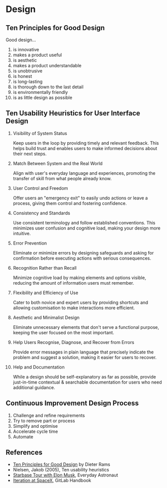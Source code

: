 # Design

## Ten Principles for Good Design

Good design...

1. is innovative
2. makes a product useful
3. is aesthetic
4. makes a product understandable
5. is unobtrusive
6. is honest
7. is long-lasting
8. is thorough down to the last detail
9. is environmentally friendly
10. is as little design as possible

## Ten Usability Heuristics for User Interface Design

1. Visibility of System Status

   Keep users in the loop by providing timely and relevant feedback. This helps build trust and enables users to make informed decisions about their next steps.

2. Match Between System and the Real World

   Align with user's everyday language and experiences, promoting the transfer of skill from what people already know.

3. User Control and Freedom

   Offer users an "emergency exit" to easily undo actions or leave a process, giving them control and fostering confidence.

4. Consistency and Standards

   Use consistent terminology and follow established conventions. This minimizes user confusion and cognitive load, making your design more intuitive.

5. Error Prevention

   Eliminate or minimize errors by designing safeguards and asking for confirmation before executing actions with serious consequences.

6. Recognition Rather than Recall

   Minimize cognitive load by making elements and options visible, reducing the amount of information users must remember.

7. Flexibility and Efficiency of Use

   Cater to both novice and expert users by providing shortcuts and allowing customisation to make interactions more efficient.

8. Aesthetic and Minimalist Design

   Eliminate unnecessary elements that don't serve a functional purpose, keeping the user focused on the most important.

9. Help Users Recognise, Diagnose, and Recover from Errors

   Provide error messages in plain language that precisely indicate the problem and suggest a solution, making it easier for users to recover.

10. Help and Documentation

    While a design should be self-explanatory as far as possible, provide just-in-time contextual & searchable documentation for users who need additional guidance.

## Continuous Improvement Design Process

1. Challenge and refine requirements
2. Try to remove part or process
3. Simplify and optimise
4. Accelerate cycle time
5. Automate

## References

- [Ten Principles for Good Design](https://designmuseum.org/discover-design/all-stories/what-is-good-design-a-quick-look-at-dieter-rams-ten-principles) by Dieter Rams
- Nielsen, Jakob (2005), Ten usability heuristics
- [Starbase Tour with Elon Musk](https://www.youtube.com/watch?v=t705r8ICkRw&t=0s), Everyday Astronaut
- [Iteration at SpaceX](https://handbook.gitlab.com/handbook/values/iteration-examples/spacex/), GitLab Handbook
